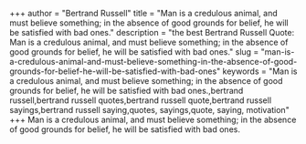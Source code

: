 +++
author = "Bertrand Russell"
title = "Man is a credulous animal, and must believe something; in the absence of good grounds for belief, he will be satisfied with bad ones."
description = "the best Bertrand Russell Quote: Man is a credulous animal, and must believe something; in the absence of good grounds for belief, he will be satisfied with bad ones."
slug = "man-is-a-credulous-animal-and-must-believe-something-in-the-absence-of-good-grounds-for-belief-he-will-be-satisfied-with-bad-ones"
keywords = "Man is a credulous animal, and must believe something; in the absence of good grounds for belief, he will be satisfied with bad ones.,bertrand russell,bertrand russell quotes,bertrand russell quote,bertrand russell sayings,bertrand russell saying,quotes, sayings,quote, saying, motivation"
+++
Man is a credulous animal, and must believe something; in the absence of good grounds for belief, he will be satisfied with bad ones.
